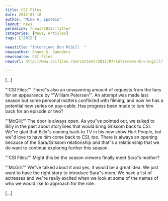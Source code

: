 ```yaml
---
title: CSI Files
date: 2012-07-18
author: "Mika A. Epstein"
layout: news
permalink: /news/2012/:title/
categories: [News, Articles]
tags: ["2012"]

newstitle: "Interview: Don McGill  "
newsauthor: Shane S. Saunders
newssource: CSI Files
newsurl: http://www.csifiles.com/content/2012/07/interview-don-mcgill/

---
```


[...]

"'CSI Files:"' There"s also an unwavering amount of requests from the fans for an appearance by "'William Petersen"'. An attempt was made last season but some personal matters conflicted with filming, and now he has a potential new series on pay-cable. Has progress been made to lure him back for an episode or two?

"'McGill:"' The door is always open. As you"ve pointed out, we talked to Billy in the past about storylines that would bring Grissom back to CSI. We"re glad that Billy"s coming back to TV in his new show Hurt People, but we"d love to have him come back to CSI, too. There is always an opening because of the Sara/Grissom relationship and that"s a relationship that we do want to continue exploring further this season.

"'CSI Files:"' Might this be the season viewers finally meet Sara"s mother?

"'McGill:"' We"ve talked about it and yes, it would be a great idea. We just want to have the right story to introduce Sara"s mom. We have a list of actresses and we"re really excited when we look at some of the names of who we would like to approach for the role.

[...]

